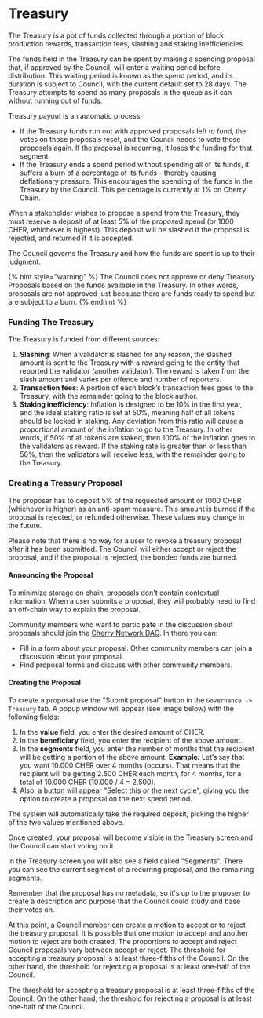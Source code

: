 # Treasury

The Treasury is a pot of funds collected through a portion of block production rewards, transaction fees, slashing and staking inefficiencies.

The funds held in the Treasury can be spent by making a spending proposal that, if approved by the Council, will enter a waiting period before distribution. This waiting period is known as the spend period, and its duration is subject to Council, with the current default set to 28 days. The Treasury attempts to spend as many proposals in the queue as it can without running out of funds.

Treasury payout is an automatic process:

* If the Treasury funds run out with approved proposals left to fund, the votes on those proposals reset, and the Council needs to vote those proposals again. If the proposal is recurring, it loses the funding for that segment.
* If the Treasury ends a spend period without spending all of its funds, it suffers a burn of a percentage of its funds - thereby causing deflationary pressure. This encourages the spending of the funds in the Treasury by the Council. This percentage is currently at 1% on Cherry Chain.

When a stakeholder wishes to propose a spend from the Treasury, they must reserve a deposit of at least 5% of the proposed spend (or 1000 CHER, whichever is highest). This deposit will be slashed if the proposal is rejected, and returned if it is accepted.

The Council governs the Treasury and how the funds are spent is up to their judgment.

{% hint style="warning" %}
The Council does not approve or deny Treasury Proposals based on the funds available in the Treasury. In other words, proposals are not approved just because there are funds ready to spend but are subject to a burn.
{% endhint %}

### Funding The Treasury

The Treasury is funded from different sources:

1. **Slashing**: When a validator is slashed for any reason, the slashed amount is sent to the Treasury with a reward going to the entity that reported the validator (another validator). The reward is taken from the slash amount and varies per offence and number of reporters.
2. **Transaction fees**: A portion of each block’s transaction fees goes to the Treasury, with the remainder going to the block author.
3. **Staking inefficiency**: Inflation is designed to be 10% in the first year, and the ideal staking ratio is set at 50%, meaning half of all tokens should be locked in staking. Any deviation from this ratio will cause a proportional amount of the inflation to go to the Treasury. In other words, if 50% of all tokens are staked, then 100% of the inflation goes to the validators as reward. If the staking rate is greater than or less than 50%, then the validators will receive less, with the remainder going to the Treasury.

### Creating a Treasury Proposal

The proposer has to deposit 5% of the requested amount or 1000 CHER (whichever is higher) as an anti-spam measure. This amount is burned if the proposal is rejected, or refunded otherwise. These values may change in the future.

Please note that there is no way for a user to revoke a treasury proposal after it has been submitted. The Council will either accept or reject the proposal, and if the proposal is rejected, the bonded funds are burned.

#### Announcing the Proposal

To minimize storage on chain, proposals don't contain contextual information. When a user submits a proposal, they will probably need to find an off-chain way to explain the proposal.&#x20;

Community members who want to participate in the discussion about proposals should join the [Cherry Network DAO](https://dao.cherry.network/c/governance/). In there you can:

* Fill in a form about your proposal. Other community members can join a discussion about your proposal.
* Find proposal forms and discuss with other community members.

#### Creating the Proposal

To create a proposal use the "Submit proposal" button in the `Governance -> Treasury` tab. A popup window will appear (see image below) with the following fields:

1. In the **value** field, you enter the desired amount of CHER.
2. In the **beneficiary** field, you enter the recipient of the above amount.
3. In the **segments** field, you enter the number of months that the recipient will be getting a portion of the above amount. **Example:** Let’s say that you want 10.000 CHER over 4 months (occurs). That means that the recipient will be getting 2.500 CHER each month, for 4 months, for a total of 10.000 CHER (10.000 / 4 = 2.500).
4. Also, a button will appear "Select this or the next cycle", giving you the option to create a proposal on the next spend period.

The system will automatically take the required deposit, picking the higher of the two values mentioned above.

Once created, your proposal will become visible in the Treasury screen and the Council can start voting on it.

In the Treasury screen you will also see a field called "Segments". There you can see the current segment of a recurring proposal, and the remaining segments.

Remember that the proposal has no metadata, so it's up to the proposer to create a description and purpose that the Council could study and base their votes on.

At this point, a Council member can create a motion to accept or to reject the treasury proposal. It is possible that one motion to accept and another motion to reject are both created. The proportions to accept and reject Council proposals vary between accept or reject. The threshold for accepting a treasury proposal is at least three-fifths of the Council. On the other hand, the threshold for rejecting a proposal is at least one-half of the Council.

The threshold for accepting a treasury proposal is at least three-fifths of the Council. On the other hand, the threshold for rejecting a proposal is at least one-half of the Council.
